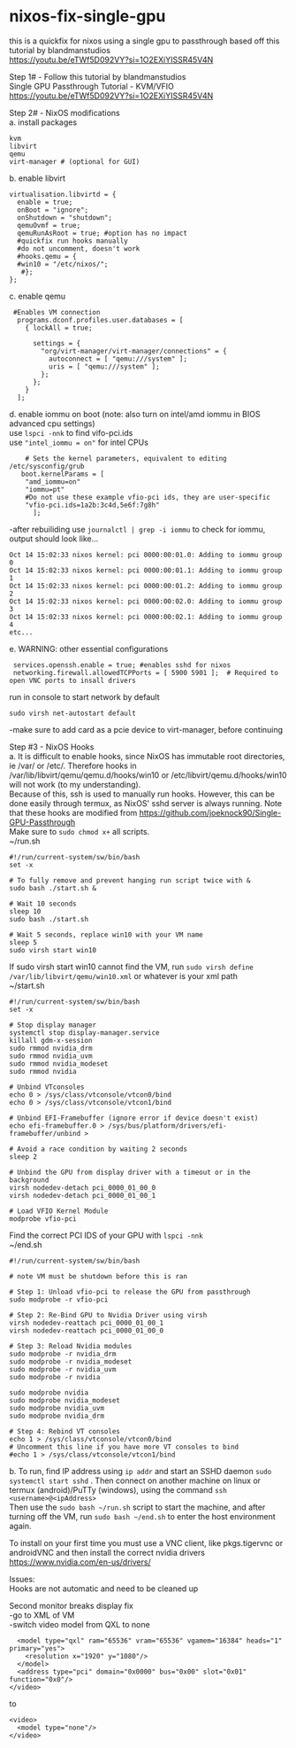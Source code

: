 # nixos-fix-single-gpu
this is a quickfix for nixos using a single gpu to passthrough based off this tutorial by blandmanstudios   
https://youtu.be/eTWf5D092VY?si=1O2EXiYISSR45V4N

Step 1# - Follow this tutorial by blandmanstudios   
Single GPU Passthrough Tutorial - KVM/VFIO
https://youtu.be/eTWf5D092VY?si=1O2EXiYISSR45V4N

Step 2# - NixOS modifications   
a. install packages
```
kvm 
libvirt
qemu
virt-manager # (optional for GUI)
```
b. enable libvirt  
```
virtualisation.libvirtd = {
  enable = true;
  onBoot = "ignore";
  onShutdown = "shutdown";
  qemuOvmf = true;
  qemuRunAsRoot = true; #option has no impact 
  #quickfix run hooks manually
  #do not uncomment, doesn't work 
  #hooks.qemu = {   
  #win10 = "/etc/nixos/";
   #};
};
``` 

c. enable qemu  
```
 #Enables VM connection
  programs.dconf.profiles.user.databases = [
    { lockAll = true;

      settings = {
        "org/virt-manager/virt-manager/connections" = {
          autoconnect = [ "qemu:///system" ];
          uris = [ "qemu:///system" ];
        };
      };
    }
  ];
```
d. enable iommu on boot (note: also turn on intel/amd iommu in BIOS advanced cpu settings)  
use `lspci -nnk` to find vifo-pci.ids  
use `"intel_iommu = on"` for intel CPUs 
```
    # Sets the kernel parameters, equivalent to editing /etc/sysconfig/grub 
   boot.kernelParams = [
    "amd_iommu=on"
    "iommu=pt"
    #Do not use these example vfio-pci ids, they are user-specific 
    "vfio-pci.ids=1a2b:3c4d,5e6f:7g8h"
      ];

```
-after rebuiliding use `journalctl | grep -i iommu` to check for iommu, output should look like...
```
Oct 14 15:02:33 nixos kernel: pci 0000:00:01.0: Adding to iommu group 0
Oct 14 15:02:33 nixos kernel: pci 0000:00:01.1: Adding to iommu group 1
Oct 14 15:02:33 nixos kernel: pci 0000:00:01.2: Adding to iommu group 2
Oct 14 15:02:33 nixos kernel: pci 0000:00:02.0: Adding to iommu group 3
Oct 14 15:02:33 nixos kernel: pci 0000:00:02.1: Adding to iommu group 4
etc...
```

e. WARNING: other essential configurations  
```
 services.openssh.enable = true; #enables sshd for nixos
 networking.firewall.allowedTCPPorts = [ 5900 5901 ];  # Required to open VNC ports to insall drivers
```
run in console to start network by default
```
sudo virsh net-autostart default
```

-make sure to add card as a pcie device to virt-manager, before continuing 

Step #3 - NixOS Hooks  
a. It is difficult to enable hooks, since NixOS has immutable root directories, ie /var/ or /etc/. Therefore hooks in /var/lib/libvirt/qemu/qemu.d/hooks/win10 or /etc/libvirt/qemu.d/hooks/win10 will not work (to my understanding).   
Because of this, ssh is used to manually run hooks. However, this can be done easily through termux, as NixOS' sshd server is always running. Note that these hooks are modified from https://github.com/joeknock90/Single-GPU-Passthrough   
Make sure to `sudo chmod x+` all scripts.   
~/run.sh
```
#!/run/current-system/sw/bin/bash
set -x 

# To fully remove and prevent hanging run script twice with & 
sudo bash ./start.sh &

# Wait 10 seconds
sleep 10
sudo bash ./start.sh

# Wait 5 seconds, replace win10 with your VM name
sleep 5
sudo virsh start win10
```
If sudo virsh start win10 cannot find the VM, run `sudo virsh define /var/lib/libvirt/qemu/win10.xml` or whatever is your xml path        
~/start.sh  
```              
#!/run/current-system/sw/bin/bash
set -x

# Stop display manager
systemctl stop display-manager.service
killall gdm-x-session 
sudo rmmod nvidia_drm 
sudo rmmod nvidia_uvm 
sudo rmmod nvidia_modeset
sudo rmmod nvidia 

# Unbind VTconsoles
echo 0 > /sys/class/vtconsole/vtcon0/bind
echo 0 > /sys/class/vtconsole/vtcon1/bind

# Unbind EFI-Framebuffer (ignore error if device doesn't exist)
echo efi-framebuffer.0 > /sys/bus/platform/drivers/efi-framebuffer/unbind >

# Avoid a race condition by waiting 2 seconds
sleep 2

# Unbind the GPU from display driver with a timeout or in the background
virsh nodedev-detach pci_0000_01_00_0 
virsh nodedev-detach pci_0000_01_00_1 

# Load VFIO Kernel Module  
modprobe vfio-pci
```
Find the correct PCI IDS of your GPU with `lspci -nnk`   
~/end.sh
```
#!/run/current-system/sw/bin/bash

# note VM must be shutdown before this is ran

# Step 1: Unload vfio-pci to release the GPU from passthrough
sudo modprobe -r vfio-pci 

# Step 2: Re-Bind GPU to Nvidia Driver using virsh
virsh nodedev-reattach pci_0000_01_00_1
virsh nodedev-reattach pci_0000_01_00_0

# Step 3: Reload Nvidia modules
sudo modprobe -r nvidia_drm
sudo modprobe -r nvidia_modeset
sudo modprobe -r nvidia_uvm
sudo modprobe -r nvidia

sudo modprobe nvidia
sudo modprobe nvidia_modeset
sudo modprobe nvidia_uvm
sudo modprobe nvidia_drm

# Step 4: Rebind VT consoles
echo 1 > /sys/class/vtconsole/vtcon0/bind
# Uncomment this line if you have more VT consoles to bind
#echo 1 > /sys/class/vtconsole/vtcon1/bind
```
b. To run, find IP address using `ip addr` and start an SSHD daemon `sudo systemctl start sshd` . Then connect on another machine on linux or termux (android)/PuTTy (windows), using the command `ssh <username>@<ipAddress> `   
Then use the `sudo bash ~/run.sh` script to start the machine, and after turning off the VM, run `sudo bash ~/end.sh` to enter the host environment again.    

To install on your first time you must use a VNC client, like pkgs.tigervnc or androidVNC and then install the correct nvidia drivers https://www.nvidia.com/en-us/drivers/

Issues:   
Hooks are not automatic and need to be cleaned up    


Second monitor breaks display fix     
-go to XML of VM   
-switch video model from QXL to none   
```<video>
  <model type="qxl" ram="65536" vram="65536" vgamem="16384" heads="1" primary="yes">
    <resolution x="1920" y="1080"/>
  </model>
  <address type="pci" domain="0x0000" bus="0x00" slot="0x01" function="0x0"/>
</video>
```
to   
```
<video>
  <model type="none"/>
</video>
```   






















